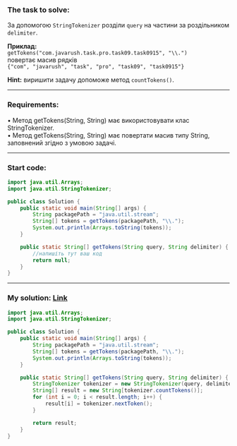 ### **The task to solve:**  

За допомогою `StringTokenizer` розділи `query` на частини за роздільником `delimiter`.  

**Приклад:**  
`getTokens("com.javarush.task.pro.task09.task0915", "\\.")`  
повертає масив рядків  
`{"com", "javarush", "task", "pro", "task09", "task0915"}`

**Hint:** виришити задачу допоможе метод `countTokens()`.

---

### **Requirements:**  

• Метод getTokens(String, String) має використовувати клас StringTokenizer.  
• Метод getTokens(String, String) має повертати масив типу String, заповнений згідно з умовою задачі.

---

### **Start code:**  

```java
import java.util.Arrays;
import java.util.StringTokenizer;

public class Solution {
    public static void main(String[] args) {
        String packagePath = "java.util.stream";
        String[] tokens = getTokens(packagePath, "\\.");
        System.out.println(Arrays.toString(tokens));
    }

    public static String[] getTokens(String query, String delimiter) {
        //напишіть тут ваш код
        return null;
    }
}
```

---

### **My solution: [Link](./src/Solution.java)**  

```java
import java.util.Arrays;
import java.util.StringTokenizer;

public class Solution {
    public static void main(String[] args) {
        String packagePath = "java.util.stream";
        String[] tokens = getTokens(packagePath, "\\.");
        System.out.println(Arrays.toString(tokens));
    }

    public static String[] getTokens(String query, String delimiter) {
        StringTokenizer tokenizer = new StringTokenizer(query, delimiter);
        String[] result = new String[tokenizer.countTokens()];
        for (int i = 0; i < result.length; i++) {
            result[i] = tokenizer.nextToken();
        }

        return result;
    }
}
```
